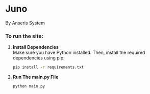 # Juno
By Anseris System

### To run the site:

1. **Install Dependencies**  
   Make sure you have Python installed. Then, install the required dependencies using pip:
   ```bash
   pip install -r requirements.txt
   ```

2. **Run The main.py File**  
   ```bash
   python main.py
   ```